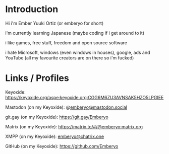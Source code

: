 # Introduction
Hi i'm Ember Yuuki Ortiz (or emberyo for short)

i'm currently learning Japanese (maybe coding if i get around to it)

i like games, free stuff, freedom and open source software 

i hate Microsoft, windows (even windows in houses), google, ads and YouTube (all my favourite creators are on there so i'm fucked)

# Links / Profiles
Keyoxide: https://keyoxide.org/aspe:keyoxide.org:CGG6M6ZU3AVNSAK5HZO5LPGIEE

Mastodon (on my Keyoxide): @emberyo@mastodon.social

git.gay (on my Keyoxide): https://git.gay/Emberyo

Matrix (on my Keyoxide): https://matrix.to/#/@emberyo:matrix.org

XMPP (on my Keyoxide): emberyo@chatrix.one

GitHub (on my Keyoxide): https://github.com/Emberyo
